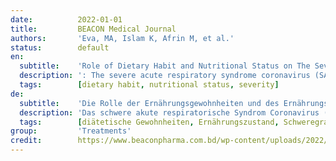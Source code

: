 ```yaml
---
date:          2022-01-01
title:         BEACON Medical Journal
authors:       'Eva, MA, Islam K, Afrin M, et al.'
status:        default
en:
  subtitle:    'Role of Dietary Habit and Nutritional Status on The Severity of Covid-19 Treatment: A Hospital Based Cross-sectional Study'
  description: ': The severe acute respiratory syndrome coronavirus (SARS-CoV)-2 disease (COVID)-19 is having unusal outcome on the worldwide economy and nutrition commerce. Narrow data are obtainable on how this pandemic is touching our dietary and nutritional behaviors in Bangladesh. Aim of this study is to determine the relationship between history of dietary habits and nutritional status on the severity of covid-19 treatment. This descriptive cross-sectional study was done among the adult resident of Dhaka city during the Covid-19 pandemic. Several sociodemographic, dietary patterns, nutritional status, and behavioral factors have been found in this study. In this study, 16-85 years old people were included, and under 15 years old children were excluded. In this study, it was found that about 83% of patients were male and 17% patients were female, and the mean and SD of age were 45.24 and ±7.24, respectively. It was found thatBMI(Body Mass Index), skip their meals, how many meals are eaten in a day, how does the food was eaten, take extra salt (pickles, chips, sauce, Chana Chur, salted biscuits etc.), eat protein everyday, eat carbohydrate everyday and eat carbohydrate everyday and eat vitamin D containing food (liver, Orange juice, butter, cheese, milk, egg etc.)were significantly associated with severity of the treatment. This study has a limitation of time and funds to conduct more extensively. However, this study will enhance the knowledge on the role of dietary habits and nutritional status on the severity of covid-19 treatment.  '
  tags:        [dietary habit, nutritional status, severity]
de:
  subtitle:    'Die Rolle der Ernährungsgewohnheiten und des Ernährungszustands für den Schweregrad der Covid-19-Behandlung: Eine krankenhausbasierte Querschnittsstudie'
  description: 'Das schwere akute respiratorische Syndrom Coronavirus (SARS-CoV)-2 (COVID)-19 hat ungewöhnliche Auswirkungen auf die weltweite Wirtschaft und den Lebensmittelhandel. Es liegen nur wenige Daten darüber vor, wie sich diese Pandemie auf unser Ess- und Ernährungsverhalten in Bangladesch auswirkt. Ziel dieser Studie ist es, die Beziehung zwischen den Ernährungsgewohnheiten und dem Ernährungsstatus in der Vergangenheit und der Schwere der Covid-19-Behandlung zu bestimmen. Diese deskriptive Querschnittsstudie wurde unter erwachsenen Einwohnern der Stadt Dhaka während der Covid-19-Pandemie durchgeführt. In dieser Studie wurden verschiedene soziodemografische Faktoren, Ernährungsgewohnheiten, Ernährungsstatus und Verhaltensweisen untersucht. In die Studie wurden 16- bis 85-Jährige einbezogen, Kinder unter 15 Jahren waren ausgeschlossen. In dieser Studie wurde festgestellt, dass etwa 83 % der Patienten männlich und 17 % weiblich waren, und der Mittelwert und der SD des Alters lagen bei 45,24 bzw. ±7,24. Es wurde festgestellt, dass der BMI (Body-Mass-Index), das Auslassen von Mahlzeiten, die Anzahl der Mahlzeiten pro Tag, die Art des Essens, die Einnahme von zusätzlichem Salz (Essiggurken, Chips, Soße, Chana Chur, gesalzenes Gebäck usw.), der tägliche Verzehr von Eiweiß, der tägliche Verzehr von Kohlenhydraten und der tägliche Verzehr von Vitamin-D-haltigen Lebensmitteln (Leber, Orangensaft, Butter, Käse, Milch, Ei usw.) signifikant mit dem Schweregrad der Behandlung verbunden waren. Diese Studie ist zeitlich und finanziell begrenzt, so dass sie nicht in größerem Umfang durchgeführt werden kann. Diese Studie wird jedoch das Wissen über die Rolle der Ernährungsgewohnheiten und des Ernährungszustands für den Schweregrad der Covid-19-Behandlung erweitern. ' 
  tags:        [diätetische Gewohnheiten, Ernährungszustand, Schweregrad]
group:         'Treatments'
credit:        https://www.beaconpharma.com.bd/wp-content/uploads/2022/03/Beacon_Medical-Journal_January_2022_01.pdf#page=62
---
```

